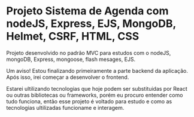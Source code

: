 # Projeto Sistema de Agenda com nodeJS, Express, EJS, MongoDB, Helmet, CSRF, HTML, CSS

Projeto desenvolvido no padrão MVC para estudos com o nodeJS, mongoDB, Express, mongoose, flash mesages, EJS.

Um aviso! Estou finalizando primeiramente a parte backend da aplicação. Após isso, irei começar a desenvolver o frontend.

Estarei ultilizando tecnologias que hoje podem ser substituidas por React ou outras bibliotecas ou frameworks, porém eu procuro entender como tudo funciona, então esse projeto é voltado para estudo e como as tecnologias ultilizadas funcioname e interagem.
